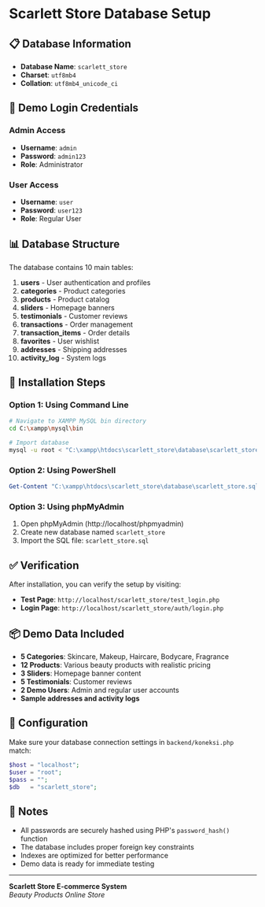# Scarlett Store Database Setup

## 📋 Database Information
- **Database Name**: `scarlett_store`
- **Charset**: `utf8mb4`
- **Collation**: `utf8mb4_unicode_ci`

## 🔐 Demo Login Credentials

### Admin Access
- **Username**: `admin`
- **Password**: `admin123`
- **Role**: Administrator

### User Access
- **Username**: `user`
- **Password**: `user123`
- **Role**: Regular User

## 📊 Database Structure

The database contains 10 main tables:
1. **users** - User authentication and profiles
2. **categories** - Product categories
3. **products** - Product catalog
4. **sliders** - Homepage banners
5. **testimonials** - Customer reviews
6. **transactions** - Order management
7. **transaction_items** - Order details
8. **favorites** - User wishlist
9. **addresses** - Shipping addresses
10. **activity_log** - System logs

## 🚀 Installation Steps

### Option 1: Using Command Line
```bash
# Navigate to XAMPP MySQL bin directory
cd C:\xampp\mysql\bin

# Import database
mysql -u root < "C:\xampp\htdocs\scarlett_store\database\scarlett_store.sql"
```

### Option 2: Using PowerShell
```powershell
Get-Content "C:\xampp\htdocs\scarlett_store\database\scarlett_store.sql" | C:\xampp\mysql\bin\mysql.exe -u root
```

### Option 3: Using phpMyAdmin
1. Open phpMyAdmin (http://localhost/phpmyadmin)
2. Create new database named `scarlett_store`
3. Import the SQL file: `scarlett_store.sql`

## ✅ Verification

After installation, you can verify the setup by visiting:
- **Test Page**: `http://localhost/scarlett_store/test_login.php`
- **Login Page**: `http://localhost/scarlett_store/auth/login.php`

## 📦 Demo Data Included

- **5 Categories**: Skincare, Makeup, Haircare, Bodycare, Fragrance
- **12 Products**: Various beauty products with realistic pricing
- **3 Sliders**: Homepage banner content
- **5 Testimonials**: Customer reviews
- **2 Demo Users**: Admin and regular user accounts
- **Sample addresses and activity logs**

## 🔧 Configuration

Make sure your database connection settings in `backend/koneksi.php` match:
```php
$host = "localhost";
$user = "root";
$pass = "";
$db   = "scarlett_store";
```

## 📝 Notes

- All passwords are securely hashed using PHP's `password_hash()` function
- The database includes proper foreign key constraints
- Indexes are optimized for better performance
- Demo data is ready for immediate testing

---
**Scarlett Store E-commerce System**  
*Beauty Products Online Store*
